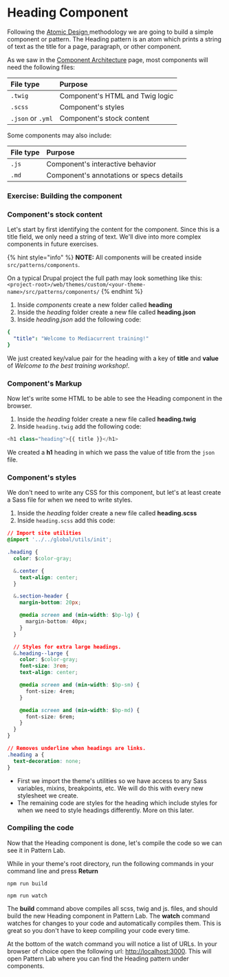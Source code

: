 # Heading Component

Following the [Atomic Design ](https://bradfrost.com/blog/post/atomic-web-design/)methodology we are going to build a simple component or pattern. The Heading pattern is an atom which prints a string of text as the title for a page, paragraph, or other component.

As we saw in the [Component Architecture](https://github.com/mariohernandez/training/tree/fca41f8d153f177c347617210b4e3e2fbc4bcc0b/components/essentials/untitled-3.md) page, most components will need the following files:

| File type | Purpose |
| :--- | :--- |
| `.twig` | Component's HTML and Twig logic |
| `.scss` | Component's styles |
| `.json` or `.yml` | Component's stock content |

Some components may also include:

| File type | Purpose |
| :--- | :--- |
| `.js` | Component's interactive behavior |
| `.md` | Component's annotations or specs details |

### Exercise: Building the component

### Component's stock content

Let's start by first identifying the content for the component. Since this is a title field, we only need a string of text. We'll dive into more complex components in future exercises.

{% hint style="info" %}
**NOTE:** All components will be created inside `src/patterns/components`.

On a typical Drupal project the full path may look something like this: `<project-root>/web/themes/custom/<your-theme-name>/src/patterns/components/`
{% endhint %}

1. Inside _components_ create a new folder called **heading**
2. Inside the _heading_ folder create a new file called **heading.json**
3. Inside _heading.json_ add the following code:

```yaml
{
  "title": "Welcome to Mediacurrent training!"
}
```

We just created key/value pair for the heading with a key of **title** and **value** of _Welcome to the best training workshop!_.

### Component's Markup

Now let's write some HTML to be able to see the Heading component in the browser.

1. Inside the _heading_ folder create a new file called **heading.twig**
2. Inside `heading.twig` add the following code:

```php
<h1 class="heading">{{ title }}</h1>
```

We created a **h1** heading in which we pass the value of title from the `json` file.

### Component's styles

We don't need to write any CSS for this component, but let's at least create a Sass file for when we need to write styles.

1. Inside the _heading_ folder create a new file called **heading.scss**
2. Inside `heading.scss` add this code:

```css
// Import site utilities
@import '../../global/utils/init';

.heading {
  color: $color-gray;

  &.center {
    text-align: center;
  }

  &.section-header {
    margin-bottom: 20px;

    @media screen and (min-width: $bp-lg) {
      margin-bottom: 40px;
    }
  }

  // Styles for extra large headings.
  &.heading--large {
    color: $color-gray;
    font-size: 3rem;
    text-align: center;

    @media screen and (min-width: $bp-sm) {
      font-size: 4rem;
    }

    @media screen and (min-width: $bp-md) {
      font-size: 6rem;
    }
  }
}

// Removes underline when headings are links.
.heading a {
  text-decoration: none;
}
```

* First we import the theme's utilities so we have access to any Sass variables, mixins, breakpoints, etc.  We will do this with every new stylesheet we create.
* The remaining code are styles for the heading which include styles for when we need to style headings differently.  More on this later.

### Compiling the code

Now that the Heading component is done, let's compile the code so we can see it in Pattern Lab.

While in your theme's root directory, run the following commands in your command line and press **Return**

`npm run build`

`npm run watch`

The **build** command above compiles all scss, twig and js. files, and should build the new Heading component in Pattern Lab. The **watch** command watches for changes to your code and automatically compiles them. This is great so you don't have to keep compiling your code every time.

At the bottom of the watch command you will notice a list of URLs. In your browser of choice open the following url: [http://localhost:3000](http://localhost:3000). This will open Pattern Lab where you can find the Heading pattern under components.

